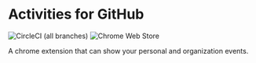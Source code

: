 # Activities for GitHub

![CircleCI (all branches)](https://img.shields.io/circleci/project/github/gitpulse/activities.svg)
![Chrome Web Store](https://img.shields.io/chrome-web-store/v/ddccohlodlgoekgcneljaolpifgkfhki.svg)

A chrome extension that can show your personal and organization events.
